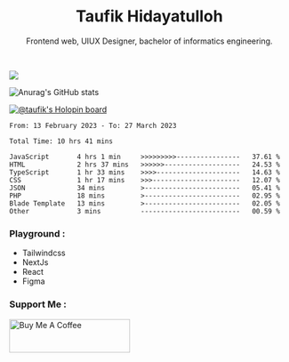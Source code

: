 
<h1 align="center">
  <b>Taufik Hidayatulloh</b>
</h1>
<p align="center">
   Frontend web, UIUX Designer, bachelor of informatics engineering.
 </p>
<br/>


![](https://komarev.com/ghpvc/?username=Taufik-H&color=red)

![Anurag's GitHub stats](https://github-readme-stats.vercel.app/api?username=Taufik-H&show_icons=true&theme=dracula&border_radius=5)



[![@taufik's Holopin board](https://holopin.me/taufik)](https://holopin.io/@taufik)

<!--START_SECTION:waka-->

```text
From: 13 February 2023 - To: 27 March 2023

Total Time: 10 hrs 41 mins

JavaScript       4 hrs 1 min     >>>>>>>>>----------------   37.61 %
HTML             2 hrs 37 mins   >>>>>>-------------------   24.53 %
TypeScript       1 hr 33 mins    >>>>---------------------   14.63 %
CSS              1 hr 17 mins    >>>----------------------   12.07 %
JSON             34 mins         >------------------------   05.41 %
PHP              18 mins         >------------------------   02.95 %
Blade Template   13 mins         >------------------------   02.05 %
Other            3 mins          -------------------------   00.59 %
```

<!--END_SECTION:waka-->
### Playground :
- Tailwindcss
- NextJs
- React
- Figma

### Support Me :
<a href="https://www.buymeacoffee.com/opik" target="_blank"><img src="https://cdn.buymeacoffee.com/buttons/v2/default-yellow.png" alt="Buy Me A Coffee" style="height: 60px !important;width: 217px !important;" ></a>
